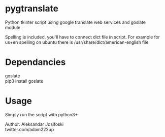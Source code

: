 # pygtranslate
Python tkinter script using google translate web services and goslate module
  
Spelling is included, you'll have to connect dict file in script. For example for us+en spelling on ubuntu there is /usr/share/dict/american-english file  
  
# Dependancies  
goslate  
pip3 install goslate  


# Usage
Simply run the script with python3+  

Author: Aleksandar Josifoski  
twitter.com/adam222up  
